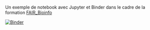 Un exemple de notebook avec Jupyter et Binder dans le cadre de la formation [FAIR_Bioinfo](https://github.com/thomasdenecker/FAIR_Bioinfo)

[![Binder](https://mybinder.org/badge_logo.svg)](https://mybinder.org/v2/gh/thomasdenecker/notebookJupyter/master)

